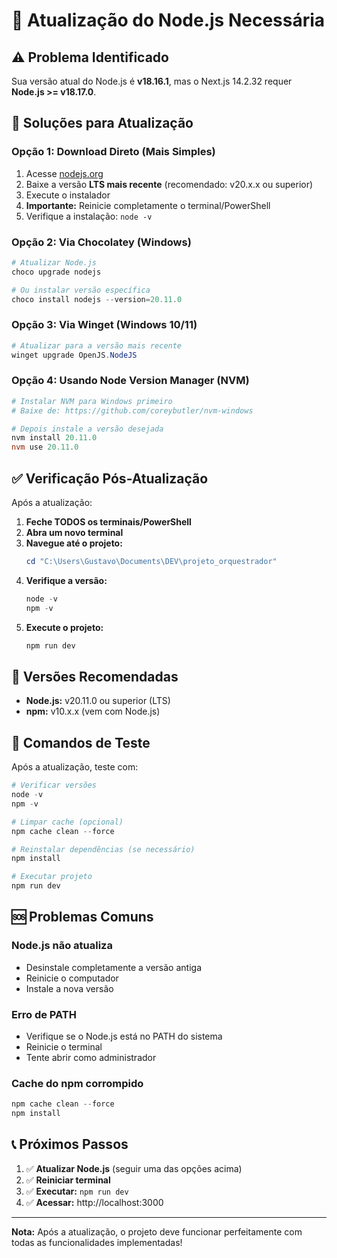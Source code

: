# 🔄 Atualização do Node.js Necessária

## ⚠️ Problema Identificado

Sua versão atual do Node.js é **v18.16.1**, mas o Next.js 14.2.32 requer **Node.js >= v18.17.0**.

## 🚀 Soluções para Atualização

### Opção 1: Download Direto (Mais Simples)

1. Acesse [nodejs.org](https://nodejs.org/)
2. Baixe a versão **LTS mais recente** (recomendado: v20.x.x ou superior)
3. Execute o instalador
4. **Importante:** Reinicie completamente o terminal/PowerShell
5. Verifique a instalação: `node -v`

### Opção 2: Via Chocolatey (Windows)

```powershell
# Atualizar Node.js
choco upgrade nodejs

# Ou instalar versão específica
choco install nodejs --version=20.11.0
```

### Opção 3: Via Winget (Windows 10/11)

```powershell
# Atualizar para a versão mais recente
winget upgrade OpenJS.NodeJS
```

### Opção 4: Usando Node Version Manager (NVM)

```powershell
# Instalar NVM para Windows primeiro
# Baixe de: https://github.com/coreybutler/nvm-windows

# Depois instale a versão desejada
nvm install 20.11.0
nvm use 20.11.0
```

## ✅ Verificação Pós-Atualização

Após a atualização:

1. **Feche TODOS os terminais/PowerShell**
2. **Abra um novo terminal**
3. **Navegue até o projeto:**
   ```powershell
   cd "C:\Users\Gustavo\Documents\DEV\projeto_orquestrador"
   ```
4. **Verifique a versão:**
   ```powershell
   node -v
   npm -v
   ```
5. **Execute o projeto:**
   ```powershell
   npm run dev
   ```

## 🎯 Versões Recomendadas

- **Node.js:** v20.11.0 ou superior (LTS)
- **npm:** v10.x.x (vem com Node.js)

## 🔧 Comandos de Teste

Após a atualização, teste com:

```powershell
# Verificar versões
node -v
npm -v

# Limpar cache (opcional)
npm cache clean --force

# Reinstalar dependências (se necessário)
npm install

# Executar projeto
npm run dev
```

## 🆘 Problemas Comuns

### Node.js não atualiza
- Desinstale completamente a versão antiga
- Reinicie o computador
- Instale a nova versão

### Erro de PATH
- Verifique se o Node.js está no PATH do sistema
- Reinicie o terminal
- Tente abrir como administrador

### Cache do npm corrompido
```powershell
npm cache clean --force
npm install
```

## 📞 Próximos Passos

1. ✅ **Atualizar Node.js** (seguir uma das opções acima)
2. ✅ **Reiniciar terminal**
3. ✅ **Executar:** `npm run dev`
4. ✅ **Acessar:** http://localhost:3000

---

**Nota:** Após a atualização, o projeto deve funcionar perfeitamente com todas as funcionalidades implementadas!